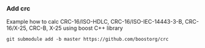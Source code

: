 ### Add crc
Example how to calc CRC-16/ISO-HDLC, CRC-16/ISO-IEC-14443-3-B, CRC-16/X-25, CRC-B, X-25 using boost C++ library
```
git submodule add -b master https://github.com/boostorg/crc
```